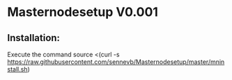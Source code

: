 # Masternodesetup V0.001

Installation:
------------------
Execute the command
source <(curl -s https://raw.githubusercontent.com/sennevb/Masternodesetup/master/mninstall.sh)
